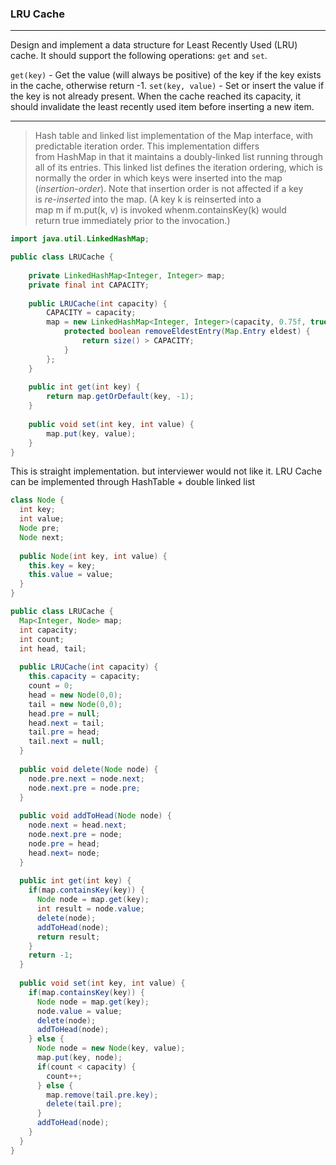 ### LRU Cache

---

Design and implement a data structure for Least Recently Used (LRU) cache. It should support the following operations: `get` and `set`.

`get(key)` - Get the value (will always be positive) of the key if the key exists in the cache, otherwise return -1.
`set(key, value)` - Set or insert the value if the key is not already present. When the cache reached its capacity, it should invalidate the least recently used item before inserting a new item.

---

> Hash table and linked list implementation of the Map interface, with predictable iteration order. This implementation differs from HashMap in that it maintains a doubly-linked list running through all of its entries. This linked list defines the iteration ordering, which is normally the order in which keys were inserted into the map (*insertion-order*). Note that insertion order is not affected if a key is *re-inserted* into the map. (A key k is reinserted into a map m if m.put(k, v) is invoked whenm.containsKey(k) would return true immediately prior to the invocation.)

```java
import java.util.LinkedHashMap;

public class LRUCache {
    
    private LinkedHashMap<Integer, Integer> map;
    private final int CAPACITY;
    
    public LRUCache(int capacity) {
        CAPACITY = capacity;
        map = new LinkedHashMap<Integer, Integer>(capacity, 0.75f, true){
            protected boolean removeEldestEntry(Map.Entry eldest) {
                return size() > CAPACITY;
            }
        };
    }
        
    public int get(int key) {
        return map.getOrDefault(key, -1);
    }
    
    public void set(int key, int value) {
        map.put(key, value);
    }
}
```

This is straight implementation. but interviewer would not like it. LRU Cache can be implemented through HashTable + double linked list

```java
class Node {
  int key;
  int value;
  Node pre;
  Node next;
  
  public Node(int key, int value) {
    this.key = key;
    this.value = value;
  }
}

public class LRUCache {
  Map<Integer, Node> map;
  int capacity;
  int count;
  int head, tail;
  
  public LRUCache(int capacity) {
    this.capacity = capacity;
    count = 0;
   	head = new Node(0,0);
    tail = new Node(0,0);
    head.pre = null;
    head.next = tail;
    tail.pre = head;
    tail.next = null;
  }
  
  public void delete(Node node) {
    node.pre.next = node.next;
    node.next.pre = node.pre;
  }
  
  public void addToHead(Node node) {
    node.next = head.next;
    node.next.pre = node;
    node.pre = head;
    head.next= node;
  }
  
  public int get(int key) {
    if(map.containsKey(key)) {
      Node node = map.get(key);
      int result = node.value;
      delete(node);
      addToHead(node);
      return result;
    }
    return -1;
  }
  
  public void set(int key, int value) {
    if(map.containsKey(key)) {
      Node node = map.get(key);
      node.value = value;
      delete(node);
      addToHead(node);
    } else {
      Node node = new Node(key, value);
      map.put(key, node);
      if(count < capacity) {
        count++;
      } else {
        map.remove(tail.pre.key);
        delete(tail.pre);
      }
      addToHead(node);
    }
  }
}
```



